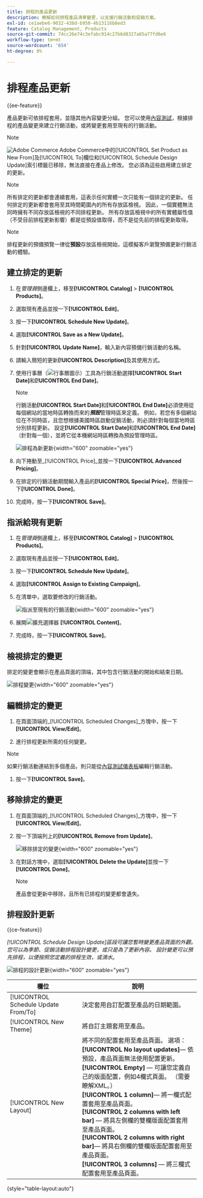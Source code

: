 ```yaml
---
title: 排程的產品更新
description: 瞭解如何排程產品清單變更，以支援行銷活動和促銷方案。
exl-id: ce1aebe6-9032-438d-b950-4b13116b8ed3
feature: Catalog Management, Products
source-git-commit: 74cc26e74c3efabc914c27b6d8327a85a77fd6e6
workflow-type: tm+mt
source-wordcount: '654'
ht-degree: 0%

---
```


# 排程產品更新

{{ee-feature}}

產品更新可依排程套用，並隨其他內容變更分組。 您可以使用[內容測試](../content-design/content-staging.md)，根據排程的產品變更來建立行銷活動，或將變更套用至現有的行銷活動。

>[!NOTE]
>
>![Adobe Commerce](../assets/adobe-logo.svg) Adobe Commerce中的[!UICONTROL Set Product as New From]及[!UICONTROL To]欄位和[!UICONTROL Schedule Design Update]索引標籤已移除，無法直接在產品上修改。 您必須為這些啟用建立排定的更新。

>[!NOTE]
>
>所有排定的更新都會連續套用，這表示任何實體一次只能有一個排定的更新。 任何排定的更新都會套用至其時間範圍內的所有存放區檢視。 因此，一個實體無法同時擁有不同存放區檢視的不同排程更新。 所有存放區檢視中的所有實體屬性值（不受目前排程更新影響）都是從預設值取得，而不是從先前的排程更新取得。

>[!NOTE]
>
>排程更新的預備預覽一律從&#x200B;**預設**&#x200B;存放區檢視開始，這模擬客戶瀏覽預備更新行銷活動的體驗。

## 建立排定的更新

1. 在&#x200B;_管理員_&#x200B;側邊欄上，移至&#x200B;**[!UICONTROL Catalog]** > **[!UICONTROL Products]**。

1. 選取現有產品並按一下&#x200B;**[!UICONTROL Edit]**。

1. 按一下&#x200B;**[!UICONTROL Schedule New Update]**。

1. 選取&#x200B;**[!UICONTROL Save as a New Update]**。

1. 針對&#x200B;**[!UICONTROL Update Name]**，輸入新內容預備行銷活動的名稱。

1. 請輸入簡短的更新&#x200B;**[!UICONTROL Description]**&#x200B;及其使用方式。

1. 使用行事曆（![行事曆圖示](../assets/icon-calendar.png)）工具為行銷活動選擇&#x200B;**[!UICONTROL Start Date]**&#x200B;和&#x200B;**[!UICONTROL End Date]**。

   >[!NOTE]
   >
   >行銷活動&#x200B;**[!UICONTROL Start Date]**&#x200B;和&#x200B;**[!UICONTROL End Date]**&#x200B;必須使用從每個網站的當地時區轉換而來的&#x200B;**_預設_**&#x200B;管理時區來定義。 例如，若您有多個網站位在不同時區，且您想根據美國時區啟動促銷活動，則必須針對每個當地時區分別排程更新。 設定&#x200B;**[!UICONTROL Start Date]**&#x200B;和&#x200B;**[!UICONTROL End Date]** （針對每一個），並將它從本機網站時區轉換為預設管理時區。

   ![排程為新更新](./assets/product-schedule-as-new.png){width="600" zoomable="yes"}

1. 向下捲動至&#x200B;_[!UICONTROL Price]_並按一下&#x200B;**[!UICONTROL Advanced Pricing]**。

1. 在排定的行銷活動期間輸入產品的&#x200B;**[!UICONTROL Special Price]**，然後按一下&#x200B;**[!UICONTROL Done]**。

1. 完成時，按一下&#x200B;**[!UICONTROL Save]**。

## 指派給現有更新

1. 在&#x200B;_管理員_&#x200B;側邊欄上，移至&#x200B;**[!UICONTROL Catalog]** > **[!UICONTROL Products]**。

1. 選取現有產品並按一下&#x200B;**[!UICONTROL Edit]**。

1. 按一下&#x200B;**[!UICONTROL Schedule New Update]**。

1. 選取&#x200B;**[!UICONTROL Assign to Existing Campaign]**。

1. 在清單中，選取要修改的行銷活動。

   ![指派至現有的行銷活動](./assets/scheduled-changes-assign-to-existing-campaign.png){width="600" zoomable="yes"}

1. 展開![擴充選擇器](../assets/icon-display-expand.png) **[!UICONTROL Content]**。

1. 完成時，按一下&#x200B;**[!UICONTROL Save]**。

## 檢視排定的變更

排定的變更會顯示在產品頁面的頂端，其中包含行銷活動的開始和結束日期。

![排程變更](./assets/view-product-scheduled-changes.png){width="600" zoomable="yes"}

## 編輯排定的變更

1. 在頁面頂端的&#x200B;_[!UICONTROL Scheduled Changes]_方塊中，按一下&#x200B;**[!UICONTROL View/Edit]**。

1. 進行排程更新所需的任何變更。

>[!NOTE]
>
>如果行銷活動連結到多個產品，則只能從[內容測試儀表板](../content-design/content-staging-dashboard.md)編輯行銷活動。

1. 按一下&#x200B;**[!UICONTROL Save]**。

## 移除排定的變更

1. 在頁面頂端的&#x200B;_[!UICONTROL Scheduled Changes]_方塊中，按一下&#x200B;**[!UICONTROL View/Edit]**。

1. 按一下頂端列上的&#x200B;**[!UICONTROL Remove from Update]**。

   ![移除排定的變更](./assets/remove-product-scheduled-changes.png){width="600" zoomable="yes"}

1. 在對話方塊中，選取&#x200B;**[!UICONTROL Delete the Update]**&#x200B;並按一下&#x200B;**[!UICONTROL Done]**。

   >[!NOTE]
   >
   >產品會從更新中移除，且所有已排程的變更都會遺失。

## 排程設計更新

{{ce-feature}}

_[!UICONTROL Schedule Design Update]_區段可讓您暫時變更產品頁面的外觀。 您可以為季節、促銷活動排程設計變更，或只是為了更新內容。 設計變更可以預先排程，以便按照您定義的排程生效，或_&#x200B;滴水&#x200B;_。

![排程的設計更新](./assets/product-design-update-scheduled-ce.png){width="600" zoomable="yes"}


| 欄位 | 說明 |
|--- |--- |
| [!UICONTROL Schedule Update From/To] | 決定套用自訂配置至產品的日期範圍。 |
| [!UICONTROL New Theme] | 將自訂主題套用至產品。 |
| [!UICONTROL New Layout] | 將不同的配置套用至產品頁面。 選項： <br/>**[!UICONTROL No layout updates]**— 依預設，產品頁面無法使用配置更新。<br/>**[!UICONTROL Empty]** — 可讓您定義自己的版面配置，例如4欄式頁面。 （需要瞭解XML。） <br/>**[!UICONTROL 1 column]**— 將一欄式配置套用至產品頁面。<br/>**[!UICONTROL 2 columns with left bar]** — 將具左側欄的雙欄版面配置套用至產品頁面。 <br/>**[!UICONTROL 2 columns with right bar]**— 將具右側欄的雙欄版面配置套用至產品頁面。<br/>**[!UICONTROL 3 columns]** — 將三欄式配置套用至產品頁面。 |

{style="table-layout:auto"}
